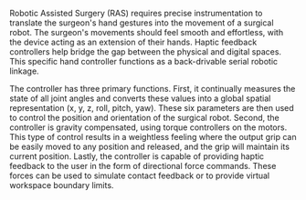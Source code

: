 Robotic Assisted Surgery (RAS) requires precise instrumentation to translate the surgeon's hand gestures into the movement of a surgical robot. The surgeon's movements should feel smooth and effortless, with the device acting as an extension of their hands. Haptic feedback controllers help bridge the gap between the physical and digital spaces. This specific hand controller functions as a back-drivable serial robotic linkage. 


The controller has three primary functions. First, it continually measures the state of all joint angles and converts these values into a global spatial representation (x, y, z, roll, pitch, yaw). These six parameters are then used to control the position and orientation of the surgical robot. Second, the controller is gravity compensated, using torque controllers on the motors. This type of control results in a weightless feeling where the output grip can be easily moved to any position and released, and the grip will maintain its current position. Lastly, the controller is capable of providing haptic feedback to the user in the form of directional force commands. These forces can be used to simulate contact feedback or to provide virtual workspace boundary limits. 
